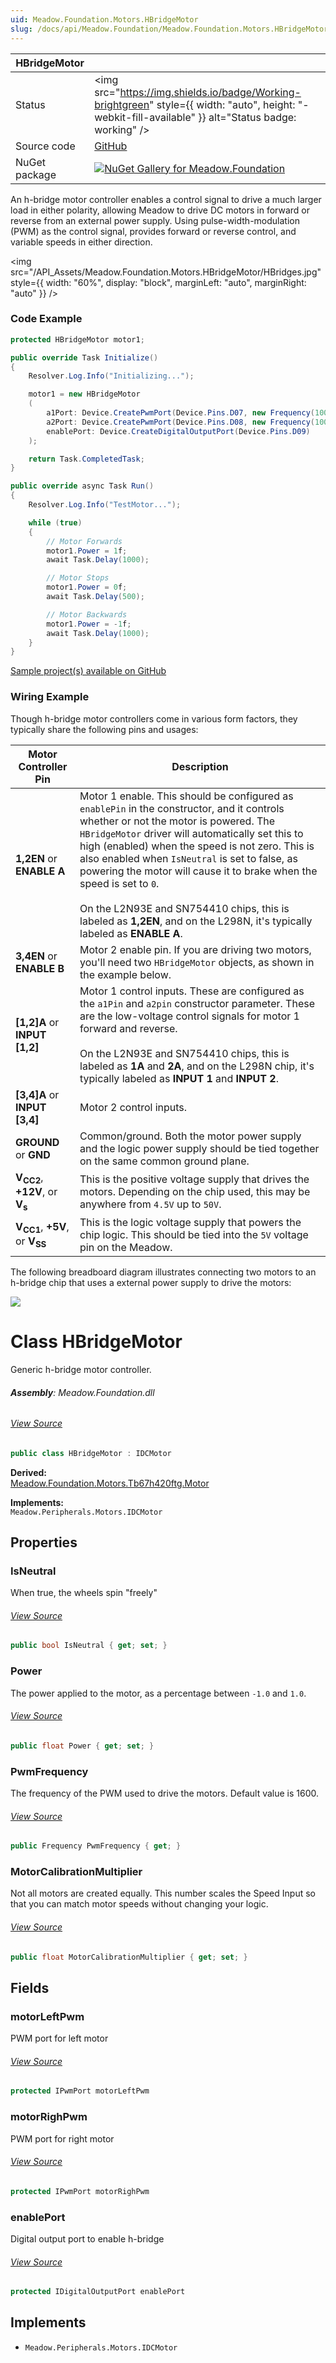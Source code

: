 ```yaml
---
uid: Meadow.Foundation.Motors.HBridgeMotor
slug: /docs/api/Meadow.Foundation/Meadow.Foundation.Motors.HBridgeMotor
---
```


| HBridgeMotor | |
|--------|--------|
| Status | <img src="https://img.shields.io/badge/Working-brightgreen" style={{ width: "auto", height: "-webkit-fill-available" }} alt="Status badge: working" /> |
| Source code | [GitHub](https://github.com/WildernessLabs/Meadow.Foundation/tree/main/Source/Meadow.Foundation.Core/Motors) |
| NuGet package | <a href="https://www.nuget.org/packages/Meadow.Foundation/" target="_blank"><img src="https://img.shields.io/nuget/v/Meadow.Foundation.svg?label=Meadow.Foundation" alt="NuGet Gallery for Meadow.Foundation" /></a> |

An h-bridge motor controller enables a control signal to drive a much larger load in either polarity, allowing Meadow to drive DC motors in forward or reverse from an external power supply. Using pulse-width-modulation (PWM) as the control signal, provides forward or reverse control, and variable speeds in either direction.

<img
  src="/API_Assets/Meadow.Foundation.Motors.HBridgeMotor/HBridges.jpg"
  style={{
    width: "60%",
    display: "block",
    marginLeft: "auto",
    marginRight: "auto"
  }}
/>


### Code Example

```csharp
protected HBridgeMotor motor1;

public override Task Initialize()
{
    Resolver.Log.Info("Initializing...");

    motor1 = new HBridgeMotor
    (
        a1Port: Device.CreatePwmPort(Device.Pins.D07, new Frequency(100, Frequency.UnitType.Hertz)),
        a2Port: Device.CreatePwmPort(Device.Pins.D08, new Frequency(100, Frequency.UnitType.Hertz)),
        enablePort: Device.CreateDigitalOutputPort(Device.Pins.D09)
    );

    return Task.CompletedTask;
}

public override async Task Run()
{
    Resolver.Log.Info("TestMotor...");

    while (true)
    {
        // Motor Forwards
        motor1.Power = 1f;
        await Task.Delay(1000);

        // Motor Stops
        motor1.Power = 0f;
        await Task.Delay(500);

        // Motor Backwards
        motor1.Power = -1f;
        await Task.Delay(1000);
    }
}

```

[Sample project(s) available on GitHub](https://github.com/WildernessLabs/Meadow.Foundation/tree/main/Source/Meadow.Foundation.Core.Samples/Motor.HBridgeMotor_Sample)

### Wiring Example

Though h-bridge motor controllers come in various form factors, they typically share the following pins and usages:

| Motor Controller Pin           | Description                                           |
|--------------------------------|-------------------------------------------------------|
| **1,2EN** or **ENABLE A**      | Motor 1 enable. This should be configured as `enablePin` in the constructor, and it controls whether or not the motor is powered. The `HBridgeMotor` driver will automatically set this to high (enabled) when the speed is not zero. This is also enabled when `IsNeutral` is set to false, as powering the motor will cause it to brake when the speed is set to `0`. <br/><br/> On the L2N93E and SN754410 chips, this is labeled as **1,2EN**, and on the L298N, it's typically labeled as **ENABLE A**. |
| **3,4EN** or **ENABLE B**             | Motor 2 enable pin. If you are driving two motors, you'll need two `HBridgeMotor` objects, as shown in the example below. |
| **[1,2]A** or **INPUT [1,2]**  | Motor 1 control inputs. These are configured as the `a1Pin` and `a2pin` constructor parameter. These are the low-voltage control signals for motor 1 forward and reverse. <br/><br/> On the L2N93E and SN754410 chips, this is labeled as **1A** and **2A**, and on the L298N chip, it's typically labeled as **INPUT 1** and **INPUT 2**. |
| **[3,4]A** or **INPUT [3,4]**   | Motor 2 control inputs.                              |
| **GROUND** or **GND**           | Common/ground. Both the motor power supply and the logic power supply should be tied together on the same common ground plane. |
| **V<sub>CC2</sub>**, **+12V**, or **V<sub>s</sub>** | This is the positive voltage supply that drives the motors. Depending on the chip used, this may be anywhere from `4.5V` up to `50V`. |
| **V<sub>CC1</sub>**, **+5V**, or **V<sub>SS</sub>** | This is the logic voltage supply that powers the chip logic. This should be tied into the `5V` voltage pin on the Meadow.    |

The following breadboard diagram illustrates connecting two motors to an h-bridge chip that uses a external power supply to drive the motors:

<img src="/API_Assets/Meadow.Foundation.Motors.HBridgeMotor/HBridgeMotor_Fritzing.svg" />

# Class HBridgeMotor
Generic h-bridge motor controller.

###### **Assembly**: Meadow.Foundation.dll
###### [View Source](https://github.com/WildernessLabs/Meadow.Foundation/blob/main/Source/Meadow.Foundation.Core/Motors/HBridgeMotor.cs#L11)
```csharp title="Declaration"
public class HBridgeMotor : IDCMotor
```
**Derived:**  
[Meadow.Foundation.Motors.Tb67h420ftg.Motor](../Tb67h420ftg.Motor)

**Implements:**  
`Meadow.Peripherals.Motors.IDCMotor`

## Properties
### IsNeutral
When true, the wheels spin "freely"
###### [View Source](https://github.com/WildernessLabs/Meadow.Foundation/blob/main/Source/Meadow.Foundation.Core/Motors/HBridgeMotor.cs#L31)
```csharp title="Declaration"
public bool IsNeutral { get; set; }
```
### Power
The power applied to the motor, as a percentage between
`-1.0` and `1.0`.
###### [View Source](https://github.com/WildernessLabs/Meadow.Foundation/blob/main/Source/Meadow.Foundation.Core/Motors/HBridgeMotor.cs#L48)
```csharp title="Declaration"
public float Power { get; set; }
```
### PwmFrequency
The frequency of the PWM used to drive the motors. 
Default value is 1600.
###### [View Source](https://github.com/WildernessLabs/Meadow.Foundation/blob/main/Source/Meadow.Foundation.Core/Motors/HBridgeMotor.cs#L77)
```csharp title="Declaration"
public Frequency PwmFrequency { get; }
```
### MotorCalibrationMultiplier
Not all motors are created equally. This number scales the Speed Input so
that you can match motor speeds without changing your logic.
###### [View Source](https://github.com/WildernessLabs/Meadow.Foundation/blob/main/Source/Meadow.Foundation.Core/Motors/HBridgeMotor.cs#L83)
```csharp title="Declaration"
public float MotorCalibrationMultiplier { get; set; }
```
## Fields
### motorLeftPwm
PWM port for left motor
###### [View Source](https://github.com/WildernessLabs/Meadow.Foundation/blob/main/Source/Meadow.Foundation.Core/Motors/HBridgeMotor.cs#L18)
```csharp title="Declaration"
protected IPwmPort motorLeftPwm
```
### motorRighPwm
PWM port for right motor
###### [View Source](https://github.com/WildernessLabs/Meadow.Foundation/blob/main/Source/Meadow.Foundation.Core/Motors/HBridgeMotor.cs#L22)
```csharp title="Declaration"
protected IPwmPort motorRighPwm
```
### enablePort
Digital output port to enable h-bridge
###### [View Source](https://github.com/WildernessLabs/Meadow.Foundation/blob/main/Source/Meadow.Foundation.Core/Motors/HBridgeMotor.cs#L26)
```csharp title="Declaration"
protected IDigitalOutputPort enablePort
```

## Implements

* `Meadow.Peripherals.Motors.IDCMotor`
